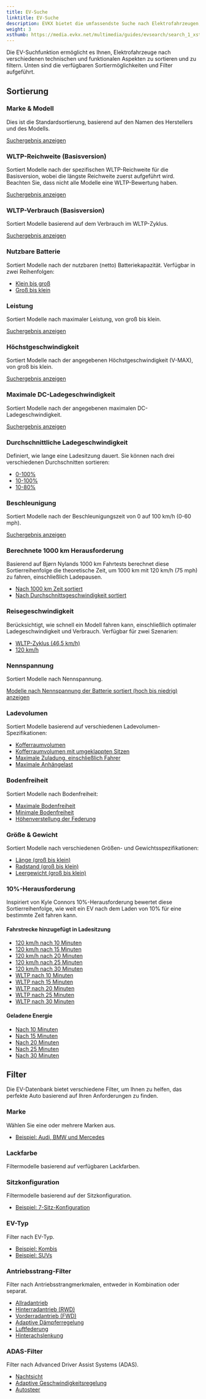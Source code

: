 ```yaml
---
title: EV-Suche
linktitle: EV-Suche
description: EVKX bietet die umfassendste Suche nach Elektrofahrzeugen, die online verfügbar ist. Dieser Leitfaden hilft Ihnen, das Beste aus dieser Funktion herauszuholen.
weight: 3
xsthumb: https://media.evkx.net/multimedia/guides/evsearch/search_1_xst.jpg
---
```

<!-- markdownlint-disable MD033 -->

Die EV-Suchfunktion ermöglicht es Ihnen, Elektrofahrzeuge nach verschiedenen technischen und funktionalen Aspekten zu sortieren und zu filtern. Unten sind die verfügbaren Sortiermöglichkeiten und Filter aufgeführt.

## Sortierung

### Marke & Modell

Dies ist die Standardsortierung, basierend auf den Namen des Herstellers und des Modells.

[Suchergebnis anzeigen](/evsearch/)

### WLTP-Reichweite (Basisversion)

Sortiert Modelle nach der spezifischen WLTP-Reichweite für die Basisversion, wobei die längste Reichweite zuerst aufgeführt wird. Beachten Sie, dass nicht alle Modelle eine WLTP-Bewertung haben.

[Suchergebnis anzeigen](/evsearch/?sortOrder=RangeMinimumWltp)

### WLTP-Verbrauch (Basisversion)

Sortiert Modelle basierend auf dem Verbrauch im WLTP-Zyklus.

[Suchergebnis anzeigen](/evsearch/?sortOrder=WltpBasicConsumption)

### Nutzbare Batterie

Sortiert Modelle nach der nutzbaren (netto) Batteriekapazität. Verfügbar in zwei Reihenfolgen:

- [Klein bis groß](/evsearch/?sortOrder=NetBattery)
- [Groß bis klein](/evsearch/?sortOrder=NetBattery)

### Leistung

Sortiert Modelle nach maximaler Leistung, von groß bis klein.

[Suchergebnis anzeigen](/evsearch/?sortOrder=PowerDesc)

### Höchstgeschwindigkeit

Sortiert Modelle nach der angegebenen Höchstgeschwindigkeit (V-MAX), von groß bis klein.

[Suchergebnis anzeigen](/evsearch/?sortOrder=TopSpeedDesc)

### Maximale DC-Ladegeschwindigkeit

Sortiert Modelle nach der angegebenen maximalen DC-Ladegeschwindigkeit.

[Suchergebnis anzeigen](/evsearch/?sortOrder=MaxDCCharging)

### Durchschnittliche Ladegeschwindigkeit

Definiert, wie lange eine Ladesitzung dauert. Sie können nach drei verschiedenen Durchschnitten sortieren:

- [0-100%](/evsearch/?sortOrder=AverageChargingSpeedDesc)
- [10-100%](/evsearch/?sortOrder=AverageChargingSpeed10100Desc)
- [10-80%](/evsearch/?sortOrder=AverageChargingSpeed1080Desc)

### Beschleunigung

Sortiert Modelle nach der Beschleunigungszeit von 0 auf 100 km/h (0-60 mph).

[Suchergebnis anzeigen](/evsearch/?sortOrder=ZeroTo100)

### Berechnete 1000 km Herausforderung

Basierend auf Bjørn Nylands 1000 km Fahrtests berechnet diese Sortierreihenfolge die theoretische Zeit, um 1000 km mit 120 km/h (75 mph) zu fahren, einschließlich Ladepausen.

- [Nach 1000 km Zeit sortiert](/evsearch/?sortOrder=DrivingTime1000kmChallenge)
- [Nach Durchschnittsgeschwindigkeit sortiert](/evsearch/?sortOrder=AverageSpeed1000kmChallengeDesc)

### Reisegeschwindigkeit

Berücksichtigt, wie schnell ein Modell fahren kann, einschließlich optimaler Ladegeschwindigkeit und Verbrauch. Verfügbar für zwei Szenarien:

- [WLTP-Zyklus (46,5 km/h)](/evsearch/?sortOrder=TravelSpeedWltpDesc)
- [120 km/h](/evsearch/?sortOrder=TravelSpeed120kmhDesc)

### Nennspannung

Sortiert Modelle nach Nennspannung.

[Modelle nach Nennspannung der Batterie sortiert (hoch bis niedrig) anzeigen](/evsearch/?sortOrder=NominalVoltage)

### Ladevolumen

Sortiert Modelle basierend auf verschiedenen Ladevolumen-Spezifikationen:

- [Kofferraumvolumen](/evsearch/?sortOrder=TrunkSizeDesc)
- [Kofferraumvolumen mit umgeklappten Sitzen](/evsearch/?sortOrder=MaxTrunkSizeDesc)
- [Maximale Zuladung, einschließlich Fahrer](/evsearch/?sortOrder=MaxLoadDesc)
- [Maximale Anhängelast](/evsearch/?sortOrder=MaxTrailerSizeDesc)

### Bodenfreiheit

Sortiert Modelle nach Bodenfreiheit:

- [Maximale Bodenfreiheit](/evsearch/?sortOrder=MaxGroundClearanceDesc)
- [Minimale Bodenfreiheit](/evsearch/?sortOrder=MaxGroundClearanceDesc)
- [Höhenverstellung der Federung](/evsearch/?sortOrder=SuspensionHeightAdjustment)

### Größe & Gewicht

Sortiert Modelle nach verschiedenen Größen- und Gewichtsspezifikationen:

- [Länge (groß bis klein)](/evsearch/?sortOrder=Length)
- [Radstand (groß bis klein)](/evsearch/?sortOrder=Wheelbase)
- [Leergewicht (groß bis klein)](/evsearch/?sortOrder=WeightUnladenDINKg)

### 10%-Herausforderung

Inspiriert von Kyle Connors 10%-Herausforderung bewertet diese Sortierreihenfolge, wie weit ein EV nach dem Laden von 10% für eine bestimmte Zeit fahren kann.

#### Fahrstrecke hinzugefügt in Ladesitzung

- [120 km/h nach 10 Minuten](/evsearch/?sortOrder=DrivingDistance120kmhCharged10Percent10Min)
- [120 km/h nach 15 Minuten](/evsearch/?sortOrder=DrivingDistance120kmhCharged10Percent15Min)
- [120 km/h nach 20 Minuten](/evsearch/?sortOrder=DrivingDistance120kmhCharged10Percent20Min)
- [120 km/h nach 25 Minuten](/evsearch/?sortOrder=DrivingDistance120kmhCharged10Percent25Min)
- [120 km/h nach 30 Minuten](/evsearch/?sortOrder=DrivingDistance120kmhCharged10Percent30Min)
- [WLTP nach 10 Minuten](/evsearch/?sortOrder=DrivingDistanceWltpCharged10Percent10Min)
- [WLTP nach 15 Minuten](/evsearch/?sortOrder=DrivingDistanceWltpCharged10Percent15Min)
- [WLTP nach 20 Minuten](/evsearch/?sortOrder=DrivingDistanceWltpCharged10Percent20Min)
- [WLTP nach 25 Minuten](/evsearch/?sortOrder=DrivingDistanceWltpCharged10Percent25Min)
- [WLTP nach 30 Minuten](/evsearch/?sortOrder=DrivingDistanceWltpCharged10Percent30Min)

#### Geladene Energie

- [Nach 10 Minuten](/evsearch/?sortOrder=EnergyCharged10Percent10Min)
- [Nach 15 Minuten](/evsearch/?sortOrder=EnergyCharged10Percent15Min)
- [Nach 20 Minuten](/evsearch/?sortOrder=EnergyCharged10Percent20Min)
- [Nach 25 Minuten](/evsearch/?sortOrder=EnergyCharged10Percent25Min)
- [Nach 30 Minuten](/evsearch/?sortOrder=EnergyCharged10Percent30Min)

## Filter

Die EV-Datenbank bietet verschiedene Filter, um Ihnen zu helfen, das perfekte Auto basierend auf Ihren Anforderungen zu finden.

### Marke

Wählen Sie eine oder mehrere Marken aus.

- [Beispiel: Audi, BMW und Mercedes](/evsearch/?evType=&brands=Audi%2CBMW%2CMercedes)

### Lackfarbe

Filtermodelle basierend auf verfügbaren Lackfarben.

### Sitzkonfiguration

Filtermodelle basierend auf der Sitzkonfiguration.

- [Beispiel: 7-Sitz-Konfiguration](/evsearch/?seatConfiguration=7)

### EV-Typ

Filter nach EV-Typ.

- [Beispiel: Kombis](/evsearch/?evType=StationWagon)
- [Beispiel: SUVs](/evsearch/?evType=SUV)

### Antriebsstrang-Filter

Filter nach Antriebsstrangmerkmalen, entweder in Kombination oder separat.

- [Allradantrieb](/evsearch/?allWheelDrive=true)
- [Hinterradantrieb (RWD)](/evsearch/?rWD=true)
- [Vorderradantrieb (FWD)](/evsearch/?fWD=true)
- [Adaptive Dämpferregelung](/evsearch/?adaptiveSuspension=true)
- [Luftfederung](/evsearch/?airSuspension=true)
- [Hinterachslenkung](/evsearch/?rearAxleSteering=true)

### ADAS-Filter

Filter nach Advanced Driver Assist Systems (ADAS).

- [Nachtsicht](/evsearch/?nightVision=true)
- [Adaptive Geschwindigkeitsregelung](/evsearch/?nightVision=true)
- [Autosteer](/evsearch/?autoSteer=true)